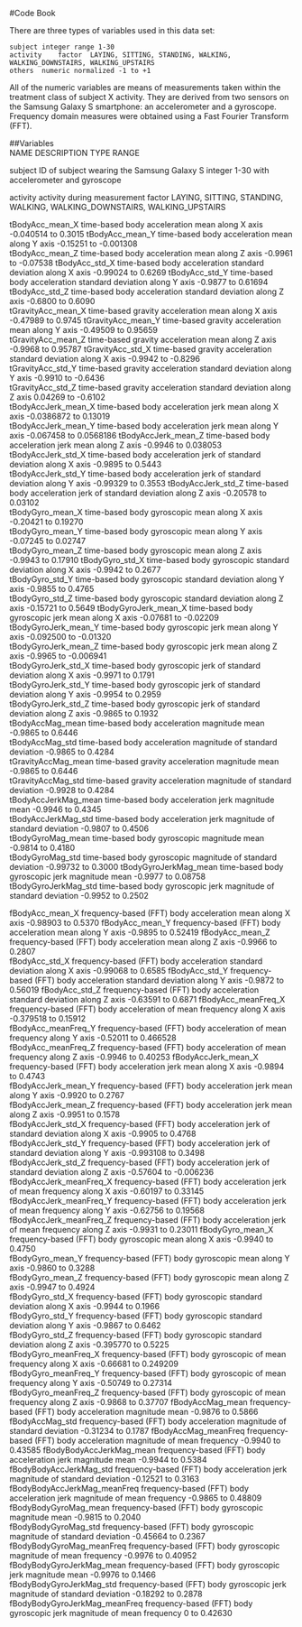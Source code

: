 #Code Book

There are three types of variables used in this data set: 

	subject	integer	range 1-30
	activity	factor	LAYING, SITTING, STANDING, WALKING, WALKING_DOWNSTAIRS, WALKING_UPSTAIRS
	others	numeric	normalized -1 to +1

All  of the numeric variables are means of measurements taken within the treatment class of subject X activity. They are derived from two sensors on the Samsung Galaxy S smartphone: an accelerometer and a gyroscope. Frequency domain measures were obtained using a Fast Fourier Transform (FFT).


##Variables			
NAME					DESCRIPTION					TYPE	RANGE

subject				ID of subject wearing the Samsung Galaxy S 			integer	1-30
				with accelerometer and gyroscope

activity				activity during measurement					factor	LAYING, SITTING, STANDING, 												WALKING, 														WALKING_DOWNSTAIRS, 													WALKING_UPSTAIRS

tBodyAcc_mean_X			time-based body acceleration  mean along X axis				-0.040514 to 0.3015	
tBodyAcc_mean_Y			time-based body acceleration  mean along Y axis				-0.15251 to -0.001308	
tBodyAcc_mean_Z			time-based body acceleration  mean along Z axis				-0.9961 to -0.07538	
tBodyAcc_std_X			time-based body acceleration standard deviation along X axis			-0.99024 to  0.6269	
tBodyAcc_std_Y			time-based body acceleration standard deviation along Y axis			-0.9877 to  0.61694	
tBodyAcc_std_Z			time-based body acceleration standard deviation along Z axis			-0.6800 to  0.6090	
tGravityAcc_mean_X			time-based  gravity acceleration  mean along X axis				-0.47989 to  0.9745	
tGravityAcc_mean_Y			time-based  gravity acceleration  mean along Y axis				-0.49509 to  0.95659	
tGravityAcc_mean_Z			time-based  gravity acceleration  mean along Z axis				-0.9968 to  0.95787	
tGravityAcc_std_X			time-based  gravity acceleration standard deviation along X axis			-0.9942 to -0.8296	
tGravityAcc_std_Y			time-based  gravity acceleration standard deviation along Y axis			-0.9910 to -0.6436	
tGravityAcc_std_Z			time-based  gravity acceleration standard deviation along Z axis			0.04269 to -0.6102	
tBodyAccJerk_mean_X		time-based body acceleration jerk  mean along X axis			-0.0386872 to 0.13019	
tBodyAccJerk_mean_Y		time-based body acceleration jerk  mean along Y axis			-0.067458 to  0.0568186	
tBodyAccJerk_mean_Z		time-based body acceleration jerk  mean along Z axis			-0.9946 to  0.038053	
tBodyAccJerk_std_X			time-based body acceleration jerk of standard deviation along X axis		-0.9895 to  0.5443	
tBodyAccJerk_std_Y			time-based body acceleration jerk of standard deviation along Y axis		-0.99329 to  0.3553	
tBodyAccJerk_std_Z			time-based body acceleration jerk of standard deviation along Z axis		-0.20578 to  0.03102	
tBodyGyro_mean_X			time-based body gyroscopic  mean along X axis				-0.20421 to  0.19270	
tBodyGyro_mean_Y			time-based body gyroscopic  mean along Y axis				-0.07245 to  0.02747	
tBodyGyro_mean_Z			time-based body gyroscopic  mean along Z axis				-0.9943 to  0.17910	
tBodyGyro_std_X			time-based body gyroscopic standard deviation along X axis			-0.9942 to  0.2677	
tBodyGyro_std_Y			time-based body gyroscopic standard deviation along Y axis			-0.9855 to  0.4765	
tBodyGyro_std_Z			time-based body gyroscopic standard deviation along Z axis			-0.15721 to  0.5649	
tBodyGyroJerk_mean_X		time-based body gyroscopic jerk  mean along X axis				-0.07681 to -0.02209	
tBodyGyroJerk_mean_Y		time-based body gyroscopic jerk  mean along Y axis				-0.092500 to -0.01320	
tBodyGyroJerk_mean_Z		time-based body gyroscopic jerk  mean along Z axis				-0.9965 to -0.006941	
tBodyGyroJerk_std_X		time-based body gyroscopic jerk of standard deviation along X axis		-0.9971 to  0.1791	
tBodyGyroJerk_std_Y		time-based body gyroscopic jerk of standard deviation along Y axis		-0.9954 to  0.2959	
tBodyGyroJerk_std_Z		time-based body gyroscopic jerk of standard deviation along Z axis		-0.9865 to  0.1932	
tBodyAccMag_mean			time-based body acceleration magnitude mean				-0.9865 to  0.6446	
tBodyAccMag_std			time-based body acceleration magnitude of standard deviation			-0.9865 to  0.4284	
tGravityAccMag_mean		time-based  gravity acceleration magnitude mean				-0.9865 to  0.6446	
tGravityAccMag_std			time-based  gravity acceleration magnitude of standard deviation		-0.9928 to  0.4284	
tBodyAccJerkMag_mean		time-based body acceleration jerk magnitude mean				-0.9946 to  0.4345	
tBodyAccJerkMag_std		time-based body acceleration jerk magnitude of standard deviation		-0.9807 to  0.4506	
tBodyGyroMag_mean		time-based body gyroscopic magnitude mean				-0.9814 to  0.4180	
tBodyGyroMag_std			time-based body gyroscopic magnitude of standard deviation			-0.99732 to  0.3000	
tBodyGyroJerkMag_mean		time-based body gyroscopic jerk magnitude mean				-0.9977 to  0.08758	
tBodyGyroJerkMag_std		time-based body gyroscopic jerk magnitude of standard deviation		-0.9952 to  0.2502	

fBodyAcc_mean_X			frequency-based (FFT) body acceleration  mean along X axis			-0.98903 to  0.5370	
fBodyAcc_mean_Y			frequency-based (FFT) body acceleration  mean along Y axis			-0.9895 to  0.52419	
fBodyAcc_mean_Z			frequency-based (FFT) body acceleration  mean along Z axis			-0.9966 to  0.2807	
fBodyAcc_std_X			frequency-based (FFT) body acceleration standard deviation along X axis		-0.99068 to  0.6585	
fBodyAcc_std_Y			frequency-based (FFT) body acceleration standard deviation along Y axis		-0.9872 to  0.56019	
fBodyAcc_std_Z			frequency-based (FFT) body acceleration standard deviation along Z axis		-0.63591 to  0.6871	
fBodyAcc_meanFreq_X		frequency-based (FFT) body acceleration  of mean frequency along X axis		-0.379518 to  0.15912	
fBodyAcc_meanFreq_Y		frequency-based (FFT) body acceleration  of mean frequency along Y axis		-0.52011 to  0.466528	
fBodyAcc_meanFreq_Z		frequency-based (FFT) body acceleration  of mean frequency along Z axis		-0.9946 to  0.40253	
fBodyAccJerk_mean_X		frequency-based (FFT) body acceleration jerk  mean along X axis		-0.9894 to  0.4743	
fBodyAccJerk_mean_Y		frequency-based (FFT) body acceleration jerk  mean along Y axis		-0.9920 to  0.2767	
fBodyAccJerk_mean_Z		frequency-based (FFT) body acceleration jerk  mean along Z axis		-0.9951 to  0.1578	
fBodyAccJerk_std_X			frequency-based (FFT) body acceleration jerk of standard deviation along X axis	-0.9905 to  0.4768	
fBodyAccJerk_std_Y			frequency-based (FFT) body acceleration jerk of standard deviation along Y axis	-0.993108 to  0.3498	
fBodyAccJerk_std_Z			frequency-based (FFT) body acceleration jerk of standard deviation along Z axis	-0.57604 to -0.006236	
fBodyAccJerk_meanFreq_X		frequency-based (FFT) body acceleration jerk  of mean frequency along X axis	-0.60197 to  0.33145	
fBodyAccJerk_meanFreq_Y		frequency-based (FFT) body acceleration jerk  of mean frequency along Y axis	-0.62756 to  0.19568	
fBodyAccJerk_meanFreq_Z		frequency-based (FFT) body acceleration jerk  of mean frequency along Z axis	-0.9931 to  0.23011	
fBodyGyro_mean_X			frequency-based (FFT) body gyroscopic  mean along X axis			-0.9940 to  0.4750	
fBodyGyro_mean_Y			frequency-based (FFT) body gyroscopic  mean along Y axis			-0.9860 to  0.3288	
fBodyGyro_mean_Z			frequency-based (FFT) body gyroscopic  mean along Z axis			-0.9947 to  0.4924	
fBodyGyro_std_X			frequency-based (FFT) body gyroscopic standard deviation along X axis		-0.9944 to  0.1966	
fBodyGyro_std_Y			frequency-based (FFT) body gyroscopic standard deviation along Y axis		-0.9867 to  0.6462	
fBodyGyro_std_Z			frequency-based (FFT) body gyroscopic standard deviation along Z axis		-0.395770 to  0.5225	
fBodyGyro_meanFreq_X		frequency-based (FFT) body gyroscopic  of mean frequency along X axis		-0.66681 to  0.249209	
fBodyGyro_meanFreq_Y		frequency-based (FFT) body gyroscopic  of mean frequency along Y axis		-0.50749 to  0.27314	
fBodyGyro_meanFreq_Z		frequency-based (FFT) body gyroscopic  of mean frequency along Z axis		-0.9868 to  0.37707	
fBodyAccMag_mean			frequency-based (FFT) body acceleration magnitude mean			-0.9876 to  0.5866	
fBodyAccMag_std			frequency-based (FFT) body acceleration magnitude of standard deviation		-0.31234 to  0.1787	
fBodyAccMag_meanFreq		frequency-based (FFT) body acceleration magnitude of mean frequency		-0.9940 to  0.43585	
fBodyBodyAccJerkMag_mean		frequency-based (FFT) body  acceleration jerk magnitude mean			-0.9944 to  0.5384	
fBodyBodyAccJerkMag_std		frequency-based (FFT) body  acceleration jerk magnitude of standard deviation	-0.12521 to  0.3163	
fBodyBodyAccJerkMag_meanFreq	frequency-based (FFT) body  acceleration jerk magnitude of mean frequency	-0.9865 to  0.48809	
fBodyBodyGyroMag_mean		frequency-based (FFT) body  gyroscopic magnitude mean			-0.9815 to  0.2040	
fBodyBodyGyroMag_std		frequency-based (FFT) body  gyroscopic magnitude of standard deviation		-0.45664 to  0.2367	
fBodyBodyGyroMag_meanFreq		frequency-based (FFT) body  gyroscopic magnitude of mean frequency		-0.9976 to  0.40952	
fBodyBodyGyroJerkMag_mean		frequency-based (FFT) body  gyroscopic jerk magnitude mean			-0.9976 to  0.1466	
fBodyBodyGyroJerkMag_std		frequency-based (FFT) body  gyroscopic jerk magnitude of standard deviation	-0.18292 to  0.2878	
fBodyBodyGyroJerkMag_meanFreq	frequency-based (FFT) body  gyroscopic jerk magnitude of mean frequency	           0 to  0.42630	
